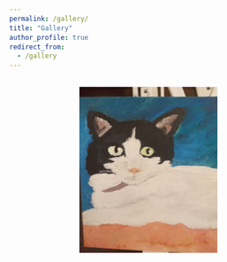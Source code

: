 ```yaml
---
permalink: /gallery/
title: "Gallery"
author_profile: true
redirect_from: 
  - /gallery
---
```


<center><br/><img src='/images/pic2.jpg' width="250" height="300"></center>
